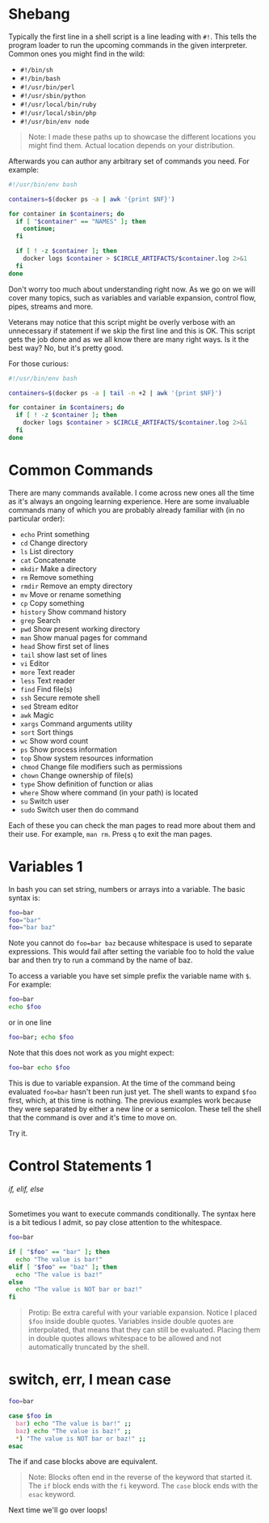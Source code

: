 # Shebang <a id="shebang"></a>

Typically the first line in a shell script is a line leading with `#!`. This tells the program loader to run the upcoming commands in the given interpreter. Common ones you might find in the wild:

  - `#!/bin/sh`
  - `#!/bin/bash`
  - `#!/usr/bin/perl`
  - `#!/usr/sbin/python`
  - `#!/usr/local/bin/ruby`
  - `#!/usr/local/sbin/php`
  - `#!/usr/bin/env node`

> Note: I made these paths up to showcase the different locations you might find them. Actual location depends on your distribution.

Afterwards you can author any arbitrary set of commands you need. For example:

```sh
#!/usr/bin/env bash

containers=$(docker ps -a | awk '{print $NF}')

for container in $containers; do
  if [ "$container" == "NAMES" ]; then
    continue;
  fi

  if [ ! -z $container ]; then
    docker logs $container > $CIRCLE_ARTIFACTS/$container.log 2>&1
  fi
done
```

Don't worry too much about understanding right now. As we go on we will cover many topics, such as variables and variable expansion, control flow, pipes, streams and more.

Veterans may notice that this script might be overly verbose with an unnecessary if statement if we skip the first line and this is OK. This script gets the job done and as we all know there are many right ways. Is it the best way? No, but it's pretty good.

For those curious:

```sh
#!/usr/bin/env bash

containers=$(docker ps -a | tail -n +2 | awk '{print $NF}')

for container in $containers; do
  if [ ! -z $container ]; then
    docker logs $container > $CIRCLE_ARTIFACTS/$container.log 2>&1
  fi
done
```

# Common Commands <a id="common"></a>

There are many commands available. I come across new ones all the time as it's always an ongoing learning experience. Here are some invaluable commands many of which you are probably already familiar with (in no particular order):

  - `echo`    Print something
  - `cd`      Change directory
  - `ls`      List directory
  - `cat`     Concatenate
  - `mkdir`   Make a directory
  - `rm`      Remove something
  - `rmdir`   Remove an empty directory
  - `mv`      Move or rename something
  - `cp`      Copy something
  - `history` Show command history
  - `grep`    Search
  - `pwd`     Show present working directory
  - `man`     Show manual pages for command
  - `head`    Show first set of lines
  - `tail`    show last set of lines
  - `vi`      Editor
  - `more`    Text reader
  - `less`    Text reader
  - `find`    Find file(s)
  - `ssh`     Secure remote shell
  - `sed`     Stream editor
  - `awk`     Magic
  - `xargs`   Command arguments utility
  - `sort`    Sort things
  - `wc`      Show word count
  - `ps`      Show process information
  - `top`     Show system resources information
  - `chmod`   Change file modifiers such as permissions
  - `chown`   Change ownership of file(s)
  - `type`    Show definition of function or alias
  - `where`   Show where command (in your path) is located
  - `su`      Switch user
  - `sudo`    Switch user then do command

Each of these you can check the man pages to read more about them and their use. For example, `man rm`. Press `q` to exit the man pages.

# Variables 1 <a id="variables"></a>

In bash you can set string, numbers or arrays into a variable. The basic syntax is:

```sh
foo=bar
foo="bar"
foo="bar baz"
```

Note you cannot do `foo=bar baz` because whitespace is used to separate expressions. This would fail after setting the variable foo to hold the value bar and then try to run a command by the name of baz.

To access a variable you have set simple prefix the variable name with `$`. For example:

```sh
foo=bar
echo $foo
```

or in one line

```sh
foo=bar; echo $foo
```

Note that this does not work as you might expect:

```sh
foo=bar echo $foo
```

This is due to variable expansion. At the time of the command being evaluated `foo=bar` hasn't been run just yet. The shell wants to expand `$foo` first, which, at this time is nothing. The previous examples work because they were separated by either a new line or a semicolon. These tell the shell that the command is over and it's time to move on.

Try it.

# Control Statements 1<a id="control"></a>

###### if, elif, else <a id="if"></a>

Sometimes you want to execute commands conditionally. The syntax here is a bit tedious I admit, so pay close attention to the whitespace.

```sh
foo=bar

if [ "$foo" == "bar" ]; then
  echo "The value is bar!"
elif [ "$foo" == "baz" ]; then
  echo "The value is baz!"
else
  echo "The value is NOT bar or baz!"
fi
```

> Protip: Be extra careful with your variable expansion. Notice I placed `$foo` inside double quotes. Variables inside double quotes are interpolated, that means that they can still be evaluated. Placing them in double quotes allows whitespace to be allowed and not automatically truncated by the shell.

# switch, err, I mean case <a id="case"></a>

```sh
foo=bar

case $foo in
  bar) echo "The value is bar!" ;;
  baz) echo "The value is baz!" ;;
  *) "The value is NOT bar or baz!" ;;
esac
```

The if and case blocks above are equivalent.

> Note: Blocks often end in the reverse of the keyword that started it. The `if` block ends with the `fi` keyword. The `case` block ends with the `esac` keyword.

Next time we'll go over loops!

